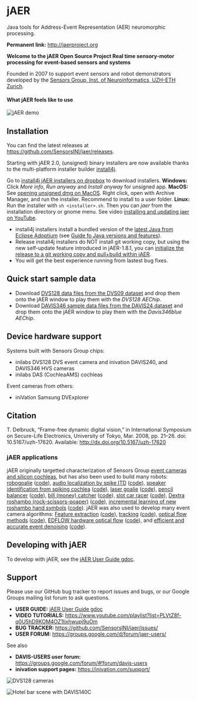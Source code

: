 # jAER
Java tools for Address-Event Representation (AER) neuromorphic processing. 

**Permanent link:** http://jaerproject.org

**Welcome to the jAER Open Source Project
Real time sensory-motor processing for event-based sensors and systems**

Founded in 2007 to support event sensors and robot demonstrators developed by the [Sensors Group, Inst. of Neuroinformatics, UZH-ETH Zurich](https://sensors.ini.ch). 

#### What jAER feels like to use

![jAER demo](/images/using_jaer_2021-01-22_08-16-47_1.gif)

## Installation

You can find the latest releases at <https://github.com/SensorsINI/jaer/releases>. 

Starting with jAER 2.0, (unsigned) binary installers are now available thanks to the 
multi-platform installer builder [install4j](https://www.ej-technologies.com/products/install4j/overview.html). 

Go to [install4j jAER installers on dropbox](https://www.dropbox.com/scl/fo/ibqmrztay51g7fg5d7mu3/h?rlkey=ulwos9lxmv38rrv5x1flic9z2&dl=0) to download installers. 
**Windows:** Click *More info*, *Run anyway* and *Install anyway* for unsigned app.
**MacOS:** See [opening unsigned dmg on MacOS](https://support.apple.com/guide/mac-help/open-a-mac-app-from-an-unidentified-developer-mh40616/mac). Right click, open with Archive Manager, and run the installer. Recommend to install to a user folder.
**Linux:** Run the installer with `sh <installer>.sh`. Then you can *jaer* from the installation directory or gnome menu.
See video [installing and updating jaer on YouTube](https://youtu.be/qQVt8_gwYVY).

* install4j installers install a bundled version of the [latest Java from Eclipse Adoptium](https://adoptium.net/) (see [Guide fo Java versions and features](https://www.marcobehler.com/guides/a-guide-to-java-versions-and-features)).
* Release install4j installers do NOT install git working copy, but using the new self-update feature introduced in jAER-1.8.1, 
you can [initialize the release to a git working copy and pull+build within jAER](https://youtu.be/qQVt8_gwYVY). 
* You will get the best experience running from lastest bug fixes. 


## Quick start sample data

* Download [DVS128 data files from the DVS09 dataset](https://docs.google.com/document/d/16b4H78f4vG_QvYDK2Tq0sNBA-y7UFnRbNnsGbD1jJOg/edit?usp=sharing) and
drop them onto the jAER window to play them with the *DVS128* *AEChip*.
* Download [DAVIS346 sample data files from the DAVIS24 dataset](https://sites.google.com/view/davis24-davis-sample-data/home) and
drop them onto the jAER window to play them with the *Davis346blue* *AEChip*.

## Device hardware support
Systems built with Sensors Group chips:
* inilabs DVS128 DVS event camera and inivation DAVIS240, and DAVIS346 HVS cameras
* inilabs DAS (CochleaAMS) cochleas

Event cameras from others:
* iniVation Samsung DVExplorer

## Citation
T. Delbruck, “Frame-free dynamic digital vision,” 
in International Symposium on Secure-Life Electronics, University of Tokyo, 
Mar. 2008, pp. 21–26. 
doi: 10.5167/uzh-17620. Available: http://dx.doi.org/10.5167/uzh-17620

### jAER applications
jAER originally targetted characterization of Sensors Group [event cameras and silicon cochleas](https://sensors.ini.ch/research/event-sensors), 
but has also been used to build many robots: 
[robogoalie](https://youtu.be/IC5x7ftJ96w?si=ajsJWWYJW-tSJ2MI) ([code](https://github.com/SensorsINI/jaer/blob/master/src/ch/unizh/ini/jaer/projects/tobi/goalie/Goalie.java)), 
[audio localization by spike ITD](https://www.youtube.com/watch?v=-Klbmm4vgew) ([code](https://github.com/SensorsINI/jaer/blob/master/src/ch/unizh/ini/jaer/projects/cochsoundloc/ITDFilter.java)), 
[speaker identification from spiking cochlea](https://www.youtube.com/watch?v=KFPi65WV-S8) ([code](https://github.com/SensorsINI/jaer/blob/master/src/ch/unizh/ini/jaer/projects/speakerid/CochleaSVMTwoEars.java)), 
[laser goalie](https://www.youtube.com/watch?v=5c5W18nuPQk) ([code](https://github.com/SensorsINI/jaer/blob/master/src/ch/unizh/ini/jaer/projects/tobi/goalie/LaserGoalie.java)), 
[pencil balancer](https://www.youtube.com/watch?v=yCOnDc5r7p8) ([code](https://github.com/SensorsINI/jaer/blob/master/src/ch/unizh/ini/jaer/projects/pencilbalancer/PencilBalancer.java)), 
[bill (money) catcher](https://www.youtube.com/watch?v=XtOS7jZzMaU) ([code](https://github.com/SensorsINI/jaer/blob/master/src/ch/unizh/ini/jaer/projects/tobi/billcatcher/BillCatcher.java)), 
[slot car racer](https://www.youtube.com/watch?v=CnGPGiZuFRI) ([code](https://github.com/SensorsINI/jaer/blob/master/src/ch/unizh/ini/jaer/projects/virtualslotcar/SlotCarRacer.java)), 
[Dextra roshambo (rock-scissors-poaper)](https://www.youtube.com/watch?v=95GsOQbwNLU) ([code](https://github.com/SensorsINI/jaer/blob/master/src/ch/unizh/ini/jaer/projects/npp/RoShamBoCNN.java)), 
[incremental learning of new roshambo hand symbols](https://www.youtube.com/watch?v=uVruhxYu5gc) ([code](https://github.com/SensorsINI/jaer/blob/master/src/ch/unizh/ini/jaer/projects/npp/RoShamBoIncremental.java)).
jAER was also used to develop many event camera algorithms: 
[Feature extraction](https://www.youtube.com/watch?v=IEsMkIpCE1o) ([code](https://github.com/SensorsINI/jaer/blob/master/src/net/sf/jaer/eventprocessing/label/SimpleOrientationFilter.java)), 
[tracking](https://www.youtube.com/watch?v=5I6haFXVuD8) ([code](https://github.com/SensorsINI/jaer/blob/master/src/net/sf/jaer/eventprocessing/tracking/RectangularClusterTracker.java)), 
[optical flow methods](https://www.youtube.com/watch?v=Ji1MzE4QbM4) ([code](https://github.com/SensorsINI/jaer/blob/master/src/ch/unizh/ini/jaer/projects/rbodo/opticalflow/AbstractMotionFlowIMU.java)),
[EDFLOW hardware optical flow](https://www.youtube.com/watch?v=8LedyiHMe_A) ([code](https://github.com/SensorsINI/jaer/blob/master/src/ch/unizh/ini/jaer/projects/minliu/PatchMatchFlow.java)), and 
[efficient and accurate event denoising](https://sites.google.com/view/dnd21/home?authuser=0) ([code](https://github.com/SensorsINI/jaer/blob/master/src/net/sf/jaer/eventprocessing/filter/NoiseTesterFilter.java)).

## Developing with jAER

To develop with jAER, see the [jAER User Guide gdoc](https://docs.google.com/document/d/1fb7VA8tdoxuYqZfrPfT46_wiT1isQZwTHgX8O22dJ0Q/edit?usp=sharing). 

## Support

Please use our GitHub bug tracker to report issues and bugs, or our Google Groups mailing list forum to ask questions.

* **USER GUIDE:** [jAER User Guide gdoc](https://docs.google.com/document/d/1fb7VA8tdoxuYqZfrPfT46_wiT1isQZwTHgX8O22dJ0Q/edit?usp=sharing)
* **VIDEO TUTORIALS:** https://www.youtube.com/playlist?list=PLVtZ8f-q0U5hD9KOM4OZ1lixhwupj9uOm
* **BUG TRACKER:** https://github.com/SensorsINI/jaer/issues/
* **USER FORUM:** https://groups.google.com/d/forum/jaer-users/

See also
* **DAVIS-USERS user forum:** https://groups.google.com/forum/#!forum/davis-users
* **inivation support pages:** https://inivation.com/support/

![DVS128 cameras](/images/dvs128cameras.jpg)

![Hotel bar scene with DAVIS140C](/images/HotelBarDavis.png)

